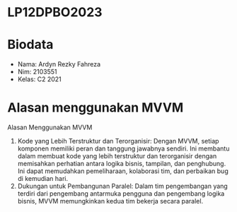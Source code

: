 # LP12DPBO2023
# Biodata
- Nama: Ardyn Rezky Fahreza
- Nim: 2103551
- Kelas: C2 2021
# Alasan menggunakan MVVM
Alasan Menggunakan MVVM
1. Kode yang Lebih Terstruktur dan Terorganisir: Dengan MVVM, setiap komponen memiliki peran dan tanggung jawabnya sendiri. Ini membantu dalam membuat kode yang lebih terstruktur dan terorganisir dengan memisahkan perhatian antara logika bisnis, tampilan, dan penghubung. Ini dapat memudahkan pemeliharaan, kolaborasi tim, dan perbaikan bug di kemudian hari.
2. Dukungan untuk Pembangunan Paralel: Dalam tim pengembangan yang terdiri dari pengembang antarmuka pengguna dan pengembang logika bisnis, MVVM memungkinkan kedua tim bekerja secara paralel.

